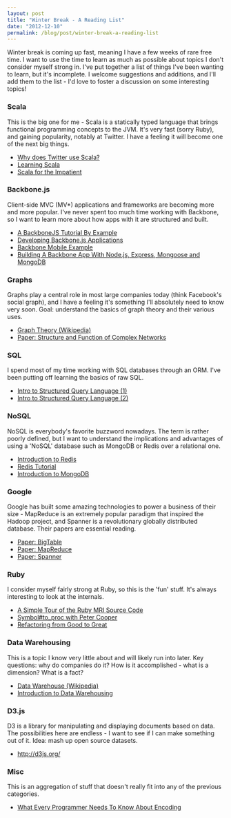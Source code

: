```yaml
---
layout: post
title: "Winter Break - A Reading List"
date: "2012-12-10"
permalink: /blog/post/winter-break-a-reading-list
---
```


<p>Winter break is coming up fast, meaning I have a few weeks of rare free time. I want to use the time to learn as much as possible about topics I don't consider myself strong in. I've put together a list of things I've been wanting to learn, but it's incomplete. I welcome suggestions and additions, and I'll add them to the list - I'd love to foster a discussion on some interesting topics!</p>

<h3>Scala</h3>
<p class="list-head">This is the big one for me - Scala is a statically typed language that brings functional programming concepts to the JVM. It's very fast (sorry Ruby), and gaining popularity, notably at Twitter. I have a feeling it will become one of the next big things.</p>
<ul>
  <li><a href="http://blog.redfin.com/devblog/2010/05/how_and_why_twitter_uses_scala.html">Why does Twitter use Scala?</a></li>
  <li><a href="http://www.scala-lang.org/node/1305">Learning Scala</a></li>
  <li><a href="http://typesafe.com/resources/book/scala-for-the-impatient">Scala for the Impatient</a></li>
</ul>

<break />

<h3>Backbone.js</h3>
<p class="list-head">Client-side MVC (MV*) applications and frameworks are becoming more and more popular. I've never spent too much time working with Backbone, so I want to learn more about how apps with it are structured and built.</p>
<ul>
  <li><a href="http://www.jamesyu.org/2011/01/27/cloudedit-a-backbone-js-tutorial-by-example/">A BackboneJS Tutorial By Example</a></li>
  <li><a href="http://addyosmani.github.com/backbone-fundamentals/">Developing Backbone.js Applications</a></li>
  <li><a href="http://bennolan.com/2010/11/24/backbone-jquery-demo.html">Backbone Mobile Example</a></li>
  <li><a href="http://addyosmani.github.com/backbone-fundamentals/#stack-1-building-a-backbone-app-with-node.js-express-mongoose-and-mongodb">Building A Backbone App With Node.js, Express, Mongoose and MongoDB</a></li>
</ul>


<h3>Graphs</h3>
<p class="list-head">Graphs play a central role in most large companies today (think Facebook's social graph), and I have a feeling it's something I'll absolutely need to know very soon. Goal: understand the basics of graph theory and their various uses.</p>
<ul>
  <li><a href="http://en.wikipedia.org/wiki/Graph_theory">Graph Theory (Wikipedia)</a></li>
  <li><a href="ttp://arxiv.org/abs/cond-mat/0303516/">Paper: Structure and Function of Complex Networks</a></li>
</ul>


<h3>SQL</h3>
<p class="list-head">I spend most of my time working with SQL databases through an ORM. I've been putting off learning the basics of raw SQL.</p>
<ul>
  <li><a href="http://www2.aao.gov.au/2dfgrs/Public/Release/Database/sql_intro.pdf">Intro to Structured Query Language (1)</a></li>
  <li><a href="http://www.thundersoftware.com/churchdb/sqltutorial/sql_tutorial.html">Intro to Structured Query Language (2)</a></li>
</ul>


<h3>NoSQL</h3>
<p class="list-head">NoSQL is everybody's favorite buzzword nowadays. The term is rather poorly defined, but I want to understand the implications and advantages of using a 'NoSQL' database such as MongoDB or Redis over a relational one.</p>
<ul>
  <li><a href="http://www.slideshare.net/dvirsky/introduction-to-redis">Introduction to Redis</a></li>
  <li><a href="http://simonwillison.net/static/2010/redis-tutorial/">Redis Tutorial</a></li>
  <li><a href="http://www.mongodb.org/display/DOCS/Introduction">Introduction to MongoDB</a></li>
</ul>


<h3>Google</h3>
<p class="list-head">Google has built some amazing technologies to power a business of their size - MapReduce is an extremely popular paradigm that inspired the Hadoop project, and Spanner is a revolutionary globally distributed database. Their papers are essential reading.</p>
<ul>
  <li><a href="http://research.google.com/archive/bigtable.html">Paper: BigTable</a></li>
  <li><a href="http://research.google.com/archive/mapreduce.html">Paper: MapReduce</a></li>
  <li><a href="http://research.google.com/archive/spanner.html">Paper: Spanner</a></li>
</ul>


<h3>Ruby</h3>
<p class="list-head">I consider myself fairly strong at Ruby, so this is the 'fun' stuff. It's always interesting to look at the internals.</p>
<ul>
  <li><a href="http://www.rubyinside.com/ruby-mri-code-walk-tour-6020.html">A Simple Tour of the Ruby MRI Source Code</a></li>
  <li><a href="http://www.youtube.com/watch?v=aISNtCAZlMg">Symbol#to_proc with Peter Cooper</a></li>
  <li><a href="http://confreaks.com/videos/1233-aloharuby2012-refactoring-from-good-to-great">Refactoring from Good to Great</a></li>
</ul>


<h3>Data Warehousing</h3>
<p class="list-head">This is a topic I know very little about and will likely run into later. Key questions: why do companies do it? How is it accomplished - what is a dimension? What is a fact?</p>
<ul>
  <li><a href="http://en.wikipedia.org/wiki/Data_warehouse">Data Warehouse (Wikipedia)</a></li>
  <li><a href="http://www.slideshare.net/jsbi/introduction-to-data-warehousing">Introduction to Data Warehousing</a></li>
</ul>


<h3>D3.js</h3>
<p class="list-head">D3 is a library for manipulating and displaying documents based on data. The possibilities here are endless - I want to see if I can make something out of it. Idea: mash up open source datasets.</p>
<ul>
  <li><a href="http://d3js.org/">http://d3js.org/</a></li>
</ul>


<h3>Misc</h3>
<p class="list-head">This is an aggregation of stuff that doesn't really fit into any of the previous categories.</p>
<ul>
  <li><a href="http://kunststube.net/encoding/">What Every Programmer Needs To Know About Encoding</a></li>
</ul>
